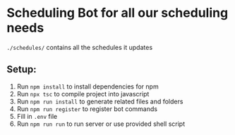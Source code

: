 # Scheduling Bot for all our scheduling needs

`./schedules/` contains all the schedules it updates

## Setup:
1. Run `npm install` to install dependencies for npm
2. Run `npx tsc` to compile project into javascript
3. Run `npm run install` to generate related files and folders
4. Run `npm run register` to register bot commands
5. Fill in `.env` file
6. Run `npm run run` to run server or use provided shell script